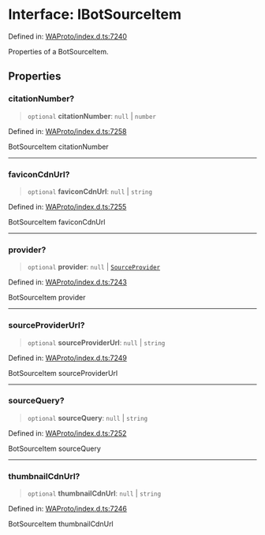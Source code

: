 # Interface: IBotSourceItem

Defined in: [WAProto/index.d.ts:7240](https://github.com/Fokusdotid/bail/blob/c004679536d41fcf32da31cecf70d3991dfa31b5/WAProto/index.d.ts#L7240)

Properties of a BotSourceItem.

## Properties

### citationNumber?

> `optional` **citationNumber**: `null` \| `number`

Defined in: [WAProto/index.d.ts:7258](https://github.com/Fokusdotid/bail/blob/c004679536d41fcf32da31cecf70d3991dfa31b5/WAProto/index.d.ts#L7258)

BotSourceItem citationNumber

***

### faviconCdnUrl?

> `optional` **faviconCdnUrl**: `null` \| `string`

Defined in: [WAProto/index.d.ts:7255](https://github.com/Fokusdotid/bail/blob/c004679536d41fcf32da31cecf70d3991dfa31b5/WAProto/index.d.ts#L7255)

BotSourceItem faviconCdnUrl

***

### provider?

> `optional` **provider**: `null` \| [`SourceProvider`](../namespaces/BotSourceItem/enumerations/SourceProvider.md)

Defined in: [WAProto/index.d.ts:7243](https://github.com/Fokusdotid/bail/blob/c004679536d41fcf32da31cecf70d3991dfa31b5/WAProto/index.d.ts#L7243)

BotSourceItem provider

***

### sourceProviderUrl?

> `optional` **sourceProviderUrl**: `null` \| `string`

Defined in: [WAProto/index.d.ts:7249](https://github.com/Fokusdotid/bail/blob/c004679536d41fcf32da31cecf70d3991dfa31b5/WAProto/index.d.ts#L7249)

BotSourceItem sourceProviderUrl

***

### sourceQuery?

> `optional` **sourceQuery**: `null` \| `string`

Defined in: [WAProto/index.d.ts:7252](https://github.com/Fokusdotid/bail/blob/c004679536d41fcf32da31cecf70d3991dfa31b5/WAProto/index.d.ts#L7252)

BotSourceItem sourceQuery

***

### thumbnailCdnUrl?

> `optional` **thumbnailCdnUrl**: `null` \| `string`

Defined in: [WAProto/index.d.ts:7246](https://github.com/Fokusdotid/bail/blob/c004679536d41fcf32da31cecf70d3991dfa31b5/WAProto/index.d.ts#L7246)

BotSourceItem thumbnailCdnUrl
